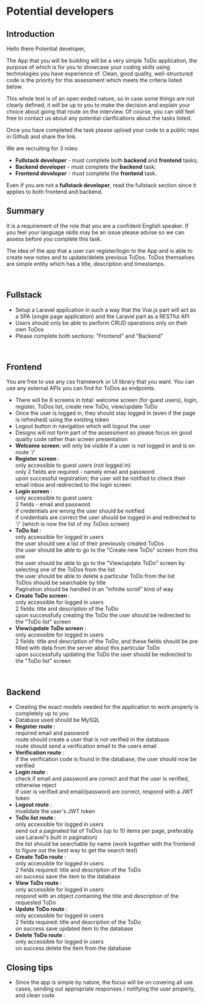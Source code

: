 # Potential developers

## Introduction
Hello there Potential developer,

The App that you will be building will be a very simple ToDo application, the purpose of which is for you to showcase your coding skills using technologies you have experience of. Clean, good quality, well-structured code is the priority for this assessment which meets the criteria listed below.

This whole test is of an open ended nature, so in case some things are not clearly defined, it will be up to you to make the decision and explain your choice about going that route on the interview. Of course, you can still feel free to contact us about any potential clarifications about the tasks listed.

Once you have completed the task please upload your code to a public repo in Github and share the link. 

We are recruiting for 3 roles: 


	
- <b>Fullstack developer</b> - must complete both <b>backend</b> and <b>frontend</b> tasks;
- <b>Backend developer</b> - must complete the <b>backend</b> task;
- <b>Frontend developer</b> - must complete the <b>frontend</b> task.

Even if you are not a <b>fullstack developer</b>, read the fullstack section since it applies to both frontend and backend.
<br/>

## Summary
It is a requirement of the role that you are a confident English speaker. If you feel your language skills may be an issue please advise so we can assess before you complete this task.

The idea of the app that a user can register/login to the App and is able to create new notes and to update/delete previous ToDos. ToDos themselves are simple entity which has a title, description and timestamps. 

<br/>

## Fullstack
- Setup a Laravel application in such a way that the Vue.js part will act as a SPA (single page application) and the Laravel part as a RESTful API
- Users should only be able to perform CRUD operations only on their own ToDos
- Please complete both sections: "Frontend" and "Backend"

<br>

## Frontend

You are free to use any css framework or UI library that you want.
You can use any external APIs you can find for ToDos as endpoints.

- There will be 6 screens in total: welcome screen (for guest users), login, register, ToDos list, create new ToDo, view/update ToDo
- Once the user is logged in, they should stay logged in (even if the page is refreshed) using the existing token
- Logout button in navigation which will logout the user
- Designs will not form part of the assessment so please focus on good quality code rather than screen presentation
- <b>Welcome screen</b>:  will only be visible if a user is not logged in and is on route '/'
- <b> Register screen </b>: 
<br>only accessible to guest users (not logged in)
<br>only 2 fields are required - namely email and password
<br>upon successful registration; the user will be notified to check their email inbox and redirected to the login screen
- <b> Login screen </b>: 
<br> only accessible to guest users 
<br> 2 fields - email and password 
<br> if credentials are wrong the user should be notified 
<br> if credentials are correct the user should be logged in and redirected to '/' (which is now the list of my ToDos screen)
- <b> ToDo list </b>:
<br> only accessible for logged in users
<br> the user should see a list of their previously created ToDos
<br> the user should be able to go to the "Create new ToDo" screen from this one
<br> the user should be able to go to the "View/update ToDo" screen by selecting one of the ToDos from the list
<br> the user should be able to delete a particular ToDo from the list
<br> ToDos should be searchable by title
<br> Pagination should be handled in an "infinite scroll" kind of way
- <b> Create ToDo screen </b>: 
<br> only accessible for logged in users
<br> 2 fields: title and description of the ToDo
<br> upon successfully creating the ToDo the user should be redirected to the "ToDo list" screen
- <b> View/update ToDo screen </b>: 
<br> only accessible for logged in users
<br> 2 fields: title and description of the ToDo, and these fields should be pre filled with data from the server about this particular ToDo 
<br> upon successfully updating the ToDo the user should be redirected to the "ToDo list" screen

<br>

## Backend
- Creating the exact models needed for the application to work properly is completely up to you
- Database used should be MySQL
- <b> Register route </b>:
<br> required email and password
<br> route should create a user that is not verified in the database
<br> route should send a verification email to the users email
- <b> Verification route </b>:
<br> if the verification code is found in the database, the user should now be verified
- <b> Login route </b>: 
<br> check if email and password are correct and that the user is verified, otherwise reject
<br> if user is verified and email/password are correct, respond with a JWT token
- <b> Logout route </b>:
<br> invalidate the user's JWT token 
- <b> ToDo list route </b>:
<br> only accessible for logged in users
<br> send out a paginated list of ToDos (up to 10 items per page, preferably use Laravel's built in pagination)
<br> the list should be searchable by name (work together with the frontend to figure out the best way to get the search text)
- <b> Create ToDo route </b>: 
<br> only accessible for logged in users
<br> 2 fields required: title and description of the ToDo
<br> on success save the item to the database
- <b> View ToDo route </b>: 
<br> only accessible for logged in users
<br> respond with an object containing the title and description of the requested ToDo
- <b> Update ToDo route </b>: 
<br> only accessible for logged in users
<br> 2 fields required: title and description of the ToDo
<br> on success save updated item to the database
- <b> Delete ToDo route </b>: 
<br> only accessible for logged in users
<br> on success delete the item from the database

## Closing tips
- Since the app is simple by nature, the focus will be on covering all use cases, sending out appropriate responses / notifying the user properly, and clean code